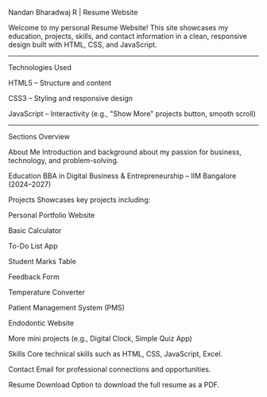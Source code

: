 Nandan Bharadwaj R | Resume Website

Welcome to my personal Resume Website!
This site showcases my education, projects, skills, and contact information in a clean, responsive design built with HTML, CSS, and JavaScript.

_______________________________________________________________________________________________________________________________________________________________________________

Technologies Used

HTML5 – Structure and content

CSS3 – Styling and responsive design

JavaScript – Interactivity (e.g., "Show More" projects button, smooth scroll)

_________________________________________________________________________________________________________________________________________________________________________________
Sections Overview

About Me
Introduction and background about my passion for business, technology, and problem-solving.

Education
BBA in Digital Business & Entrepreneurship – IIM Bangalore (2024–2027)

Projects
Showcases key projects including:

Personal Portfolio Website

Basic Calculator

To-Do List App

Student Marks Table

Feedback Form

Temperature Converter

Patient Management System (PMS)

Endodontic Website

More mini projects (e.g., Digital Clock, Simple Quiz App)

Skills
Core technical skills such as HTML, CSS, JavaScript, Excel.

Contact
Email for professional connections and opportunities.

Resume Download
Option to download the full resume as a PDF.

